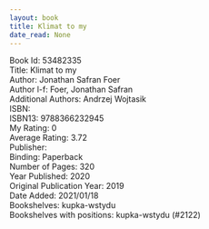 ```yaml
---
layout: book
title: Klimat to my
date_read: None
---
```


Book Id: 53482335<br />
Title: Klimat to my<br />
Author: Jonathan Safran Foer<br />
Author l-f: Foer, Jonathan Safran<br />
Additional Authors: Andrzej Wojtasik<br />
ISBN: <br />
ISBN13: 9788366232945<br />
My Rating: 0<br />
Average Rating: 3.72<br />
Publisher: <br />
Binding: Paperback<br />
Number of Pages: 320<br />
Year Published: 2020<br />
Original Publication Year: 2019<br />
Date Added: 2021/01/18<br />
Bookshelves: kupka-wstydu<br />
Bookshelves with positions: kupka-wstydu (#2122)<br />

